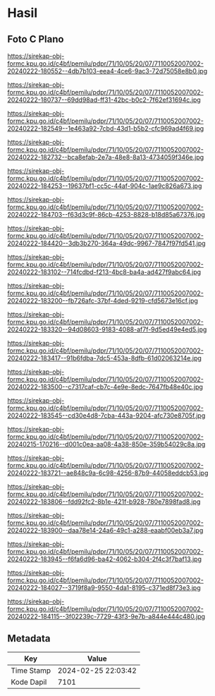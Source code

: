 # Hasil

## Foto C Plano

https://sirekap-obj-formc.kpu.go.id/c4bf/pemilu/pdpr/71/10/05/20/07/7110052007002-20240222-180552--4db7b103-eea4-4ce6-9ac3-72d75058e8b0.jpg

https://sirekap-obj-formc.kpu.go.id/c4bf/pemilu/pdpr/71/10/05/20/07/7110052007002-20240222-180737--69dd98ad-ff31-42bc-b0c2-7f62ef31694c.jpg

https://sirekap-obj-formc.kpu.go.id/c4bf/pemilu/pdpr/71/10/05/20/07/7110052007002-20240222-182549--1e463a92-7cbd-43d1-b5b2-cfc969ad4f69.jpg

https://sirekap-obj-formc.kpu.go.id/c4bf/pemilu/pdpr/71/10/05/20/07/7110052007002-20240222-182732--bca8efab-2e7a-48e8-8a13-4734059f346e.jpg

https://sirekap-obj-formc.kpu.go.id/c4bf/pemilu/pdpr/71/10/05/20/07/7110052007002-20240222-184253--19637bf1-cc5c-44af-904c-1ae9c826a673.jpg

https://sirekap-obj-formc.kpu.go.id/c4bf/pemilu/pdpr/71/10/05/20/07/7110052007002-20240222-184703--f63d3c9f-86cb-4253-8828-b18d85a67376.jpg

https://sirekap-obj-formc.kpu.go.id/c4bf/pemilu/pdpr/71/10/05/20/07/7110052007002-20240222-184420--3db3b270-364a-49dc-9967-7847f97fd541.jpg

https://sirekap-obj-formc.kpu.go.id/c4bf/pemilu/pdpr/71/10/05/20/07/7110052007002-20240222-183102--714fcdbd-f213-4bc8-ba4a-ad427f9abc64.jpg

https://sirekap-obj-formc.kpu.go.id/c4bf/pemilu/pdpr/71/10/05/20/07/7110052007002-20240222-183200--fb726afc-37bf-4ded-9219-cfd5673e16cf.jpg

https://sirekap-obj-formc.kpu.go.id/c4bf/pemilu/pdpr/71/10/05/20/07/7110052007002-20240222-183320--94d08603-9183-4088-af7f-9d5ed49e4ed5.jpg

https://sirekap-obj-formc.kpu.go.id/c4bf/pemilu/pdpr/71/10/05/20/07/7110052007002-20240222-183417--91b6fdba-7dc5-453a-8dfb-61d02063214e.jpg

https://sirekap-obj-formc.kpu.go.id/c4bf/pemilu/pdpr/71/10/05/20/07/7110052007002-20240222-183500--c7317caf-cb7c-4e9e-8edc-7647fb48e40c.jpg

https://sirekap-obj-formc.kpu.go.id/c4bf/pemilu/pdpr/71/10/05/20/07/7110052007002-20240222-183545--cd30e4d8-7cba-443a-9204-afc730e8705f.jpg

https://sirekap-obj-formc.kpu.go.id/c4bf/pemilu/pdpr/71/10/05/20/07/7110052007002-20240215-170216--d001c0ea-aa08-4a38-850e-359b54029c8a.jpg

https://sirekap-obj-formc.kpu.go.id/c4bf/pemilu/pdpr/71/10/05/20/07/7110052007002-20240222-183721--ae848c9a-6c98-4256-87b9-44058eddcb53.jpg

https://sirekap-obj-formc.kpu.go.id/c4bf/pemilu/pdpr/71/10/05/20/07/7110052007002-20240222-183806--fdd92fc2-8b1e-421f-b928-780e7898fad8.jpg

https://sirekap-obj-formc.kpu.go.id/c4bf/pemilu/pdpr/71/10/05/20/07/7110052007002-20240222-183900--daa78e14-24a6-49c1-a288-eaabf00eb3a7.jpg

https://sirekap-obj-formc.kpu.go.id/c4bf/pemilu/pdpr/71/10/05/20/07/7110052007002-20240222-183945--f6fa6d96-ba42-4062-b304-2f4c3f7baf13.jpg

https://sirekap-obj-formc.kpu.go.id/c4bf/pemilu/pdpr/71/10/05/20/07/7110052007002-20240222-184027--3719f8a9-9550-4da1-8195-c371ed8f73e3.jpg

https://sirekap-obj-formc.kpu.go.id/c4bf/pemilu/pdpr/71/10/05/20/07/7110052007002-20240222-184115--3f02239c-7729-43f3-9e7b-a844e444c480.jpg


## Metadata

| Key        | Value               |
| ---------- | ------------------- |
| Time Stamp | 2024-02-25 22:03:42 |
| Kode Dapil | 7101                |



